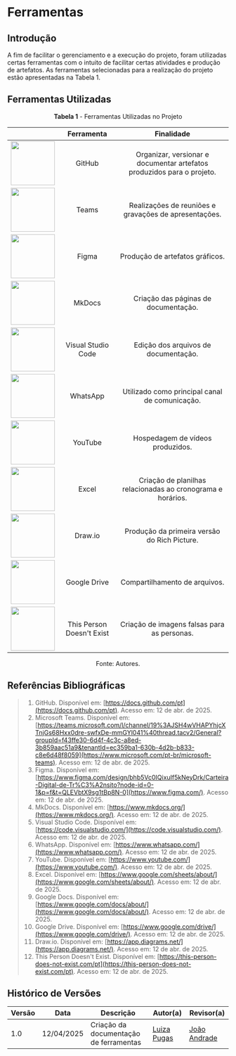 # Ferramentas

## Introdução

A fim de facilitar o gerenciamento e a execução do projeto, foram utilizadas certas ferramentas com o intuito de facilitar certas atividades e produção de artefatos. As ferramentas selecionadas para a realização do projeto estão apresentadas na Tabela 1.

## Ferramentas Utilizadas

<p align="center"><b>Tabela 1</b> - Ferramentas Utilizadas no Projeto</p>

|                                                                                                                             |        Ferramenta         |                               Finalidade                               |
| :-------------------------------------------------------------------------------------------------------------------------: | :-----------------------: | :--------------------------------------------------------------------: |
| <img src="https://github.githubassets.com/images/modules/logos_page/GitHub-Mark.png" style="height:100px;width:100px"/>     |          GitHub           | Organizar, versionar e documentar artefatos produzidos para o projeto. |
| <img src="https://upload.wikimedia.org/wikipedia/commons/thumb/c/c9/Microsoft_Office_Teams_%282018%E2%80%93present%29.svg/640px-Microsoft_Office_Teams_%282018%E2%80%93present%29.svg.png" style="height:100px;width:100px"/> |           Teams           | Realizações de reuniões e gravações de apresentações.                  |
| <img src="https://upload.wikimedia.org/wikipedia/commons/3/33/Figma-logo.svg" style="height:100px;width:100px"/>           |           Figma           | Produção de artefatos gráficos.                                        |
| <img src="https://user-images.githubusercontent.com/16578570/61556938-3c337400-aa63-11e9-9ec1-a3ba5643a1a6.png" style="height:100px;width:100px"/> |          MkDocs           | Criação das páginas de documentação.                                   |
| <img src="https://upload.wikimedia.org/wikipedia/commons/9/9a/Visual_Studio_Code_1.35_icon.svg" style="height:100px;width:100px"/> |    Visual Studio Code     | Edição dos arquivos de documentação.                                   |
| <img src="https://upload.wikimedia.org/wikipedia/commons/6/6b/WhatsApp.svg" style="height:100px;width:100px"/>             |         WhatsApp          | Utilizado como principal canal de comunicação.                         |
| <img src="https://upload.wikimedia.org/wikipedia/commons/b/b8/YouTube_Logo_2017.svg" style="height:100px;width:100px"/>     |          YouTube          | Hospedagem de vídeos produzidos.                                       |
| <img src="https://upload.wikimedia.org/wikipedia/commons/thumb/3/34/Microsoft_Office_Excel_%282019%E2%80%93present%29.svg/1200px-Microsoft_Office_Excel_%282019%E2%80%93present%29.svg.png" style="height:100px;width:100px"/> |           Excel           | Criação de planilhas relacionadas ao cronograma e horários.  
| <img src="https://store-images.s-microsoft.com/image/apps.1409.13851527096222888.2b60149a-04a5-4578-a6b2-d7b7377332d5.c22d8e97-4d44-4304-9bd2-55f9d29c0f82" style="height:100px;width:100px"/>                | Draw.io| Produção da primeira versão do Rich Picture.          |
| <img src="https://upload.wikimedia.org/wikipedia/commons/d/da/Google_Drive_logo.png" style="height:100px;width:100px"/>    |       Google Drive        | Compartilhamento de arquivos.                                          |
| <img src="https://avatars.githubusercontent.com/u/47250886?s=280&v=4" style="height:100px;width:100px"/>                   | This Person Doesn't Exist | Criação de imagens falsas para as personas.                            |


<p align="center">Fonte: Autores.</p>

## Referências Bibliográficas

> 1. GitHub. Disponível em: [https://docs.github.com/pt](https://docs.github.com/pt). Acesso em: 12 de abr. de 2025.  
> 2. Microsoft Teams. Disponível em: [https://teams.microsoft.com/l/channel/19%3AJSH4wVHAPYhjcXTnjGs68Hxx0dre-swfxDe-mmGYl041%40thread.tacv2/General?groupId=f43ffe30-6d4f-4c3c-a8ed-3b859aac51a9&tenantId=ec359ba1-630b-4d2b-b833-c8e6d48f8059](https://www.microsoft.com/pt-br/microsoft-teams). Acesso em: 12 de abr. de 2025.  
> 3. Figma. Disponível em: [https://www.figma.com/design/bhb5Vc0IQixuIf5kNeyDrk/Carteira-Digital-de-Tr%C3%A2nsito?node-id=0-1&p=f&t=QLEVbtX9sg1tBp8N-0](https://www.figma.com/). Acesso em: 12 de abr. de 2025.  
> 4. MkDocs. Disponível em: [https://www.mkdocs.org/](https://www.mkdocs.org/). Acesso em: 12 de abr. de 2025.  
> 5. Visual Studio Code. Disponível em: [https://code.visualstudio.com/](https://code.visualstudio.com/). Acesso em: 12 de abr. de 2025.  
> 6. WhatsApp. Disponível em: [https://www.whatsapp.com/](https://www.whatsapp.com/). Acesso em: 12 de abr. de 2025.  
> 7. YouTube. Disponível em: [https://www.youtube.com/](https://www.youtube.com/). Acesso em: 12 de abr. de 2025.  
> 8. Excel. Disponível em: [https://www.google.com/sheets/about/](https://www.google.com/sheets/about/). Acesso em: 12 de abr. de 2025.  
> 9. Google Docs. Disponível em: [https://www.google.com/docs/about/](https://www.google.com/docs/about/). Acesso em: 12 de abr. de 2025.  
> 10. Google Drive. Disponível em: [https://www.google.com/drive/](https://www.google.com/drive/). Acesso em: 12 de abr. de 2025.  
> 11. Draw.io. Disponível em: [https://app.diagrams.net/](https://app.diagrams.net/). Acesso em: 12 de abr. de 2025.  
> 12. This Person Doesn't Exist. Disponível em: [https://this-person-does-not-exist.com/pt](https://this-person-does-not-exist.com/pt). Acesso em: 12 de abr. de 2025.  

## Histórico de Versões

| Versão | Data       | Descrição                             | Autor(a)         | Revisor(a)        |
|--------|------------|---------------------------------------|------------------|-------------------|
| 1.0    | 12/04/2025 | Criação da documentação de ferramentas | [Luiza Pugas](https://github.com/Luizaxx)   | [João Andrade](https://github.com/JJOAOMARCOSS)   |
